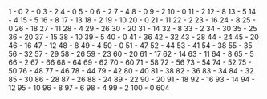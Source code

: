1 - 0
2 - 0
3 - 2
4 - 0
5 - 0
6 - 2
7 - 4
8 - 0
9 - 2
10 - 0
11 - 2
12 - 8
13 - 5
14 - 4
15 - 5
16 - 8
17 - 13
18 - 2
19 - 10
20 - 0
21 - 11
22 - 2
23 - 16
24 - 8
25 - 0
26 - 18
27 - 11
28 - 4
29 - 26
30 - 20
31 - 14
32 - 8
33 - 2
34 - 30
35 - 25
36 - 20
37 - 15
38 - 10
39 - 5
40 - 0
41 - 36
42 - 32
43 - 28
44 - 24
45 - 20
46 - 16
47 - 12
48 - 8
49 - 4
50 - 0
51 - 47
52 - 44
53 - 41
54 - 38
55 - 35
56 - 32
57 - 29
58 - 26
59 - 23
60 - 20
61 - 17
62 - 14
63 - 11
64 - 8
65 - 5
66 - 2
67 - 66
68 - 64
69 - 62
70 - 60
71 - 58
72 - 56
73 - 54
74 - 52
75 - 50
76 - 48
77 - 46
78 - 44
79 - 42
80 - 40
81 - 38
82 - 36
83 - 34
84 - 32
85 - 30
86 - 28
87 - 26
88 - 24
89 - 22
90 - 20
91 - 18
92 - 16
93 - 14
94 - 12
95 - 10
96 - 8
97 - 6
98 - 4
99 - 2
100 - 0
604